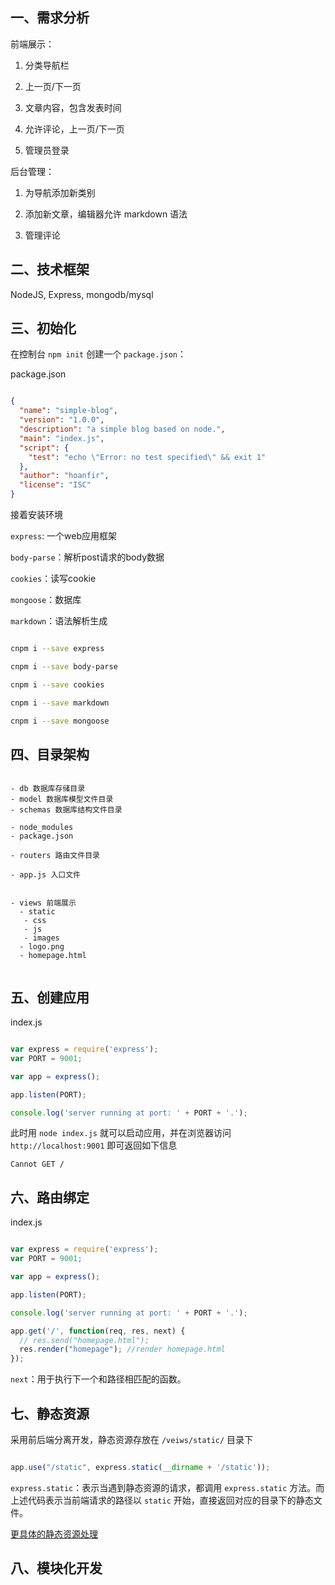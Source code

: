 
## 一、需求分析

前端展示：

1. 分类导航栏

2. 上一页/下一页

3. 文章内容，包含发表时间

4. 允许评论，上一页/下一页

5. 管理员登录

后台管理：

1. 为导航添加新类别

2. 添加新文章，编辑器允许 markdown 语法

3. 管理评论


## 二、技术框架

NodeJS, Express, mongodb/mysql


## 三、初始化

在控制台 `npm init` 创建一个 `package.json`：

package.json

```json

{
  "name": "simple-blog",
  "version": "1.0.0",
  "description": "a simple blog based on node.",
  "main": "index.js",
  "script": {
    "test": "echo \"Error: no test specified\" && exit 1"
  },
  "author": "hoanfir",
  "license": "ISC"
}

```

接着安装环境

`express`: 一个web应用框架

`body-parse`：解析post请求的body数据

`cookies`：读写cookie

`mongoose`：数据库

`markdown`：语法解析生成


```bash

cnpm i --save express

cnpm i --save body-parse

cnpm i --save cookies

cnpm i --save markdown

cnpm i --save mongoose


```


## 四、目录架构

```

- db 数据库存储目录
- model 数据库模型文件目录
- schemas 数据库结构文件目录

- node_modules
- package.json

- routers 路由文件目录

- app.js 入口文件


- views 前端展示
  - static
   - css
   - js
   - images
  - logo.png
  - homepage.html
  
```

## 五、创建应用

index.js

```javascript

var express = require('express');
var PORT = 9001;

var app = express();

app.listen(PORT);

console.log('server running at port: ' + PORT + '.');

```

此时用 `node index.js` 就可以启动应用，并在浏览器访问 `http://localhost:9001` 即可返回如下信息

```
Cannot GET /
```

## 六、路由绑定

index.js

```javascript

var express = require('express');
var PORT = 9001;

var app = express();

app.listen(PORT);

console.log('server running at port: ' + PORT + '.');

app.get('/', function(req, res, next) {
  // res.send("homepage.html");
  res.render("homepage"); //render homepage.html
});


```

`next`：用于执行下一个和路径相匹配的函数。



## 七、静态资源

采用前后端分离开发，静态资源存放在 `/veiws/static/` 目录下

```javascript

app.use("/static", express.static(__dirname + '/static'));

```

`express.static`：表示当遇到静态资源的请求，都调用 `express.static` 方法。而上述代码表示当前端请求的路径以 `static` 开始，直接返回对应的目录下的静态文件。

[更具体的静态资源处理](https://github.com/hoanFir/blogs/blob/master/node/%E7%AE%80%E6%98%93%E7%9A%84%E9%9D%99%E6%80%81%E8%B5%84%E6%BA%90%E6%9C%8D%E5%8A%A1%E5%99%A8.md)



## 八、模块化开发

